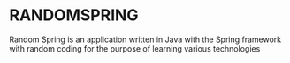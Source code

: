 # RANDOMSPRING
Random Spring  is an application written in Java with the Spring framework with random coding for the purpose of learning various technologies
